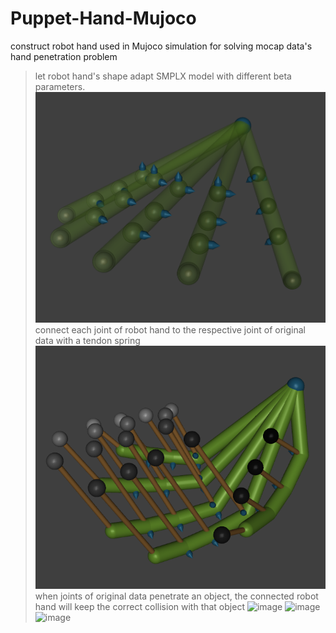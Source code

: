 # Puppet-Hand-Mujoco
construct robot hand used in Mujoco simulation for solving mocap data's hand penetration problem  
>  let robot hand's shape adapt SMPLX model with different beta parameters.  
>  ![image](https://github.com/Hongboooooo/Puppet-Hand-Mujoco/blob/main/puppet%20hand.png)  
>  connect each joint of robot hand to the respective joint of original data with a tendon spring  
>  ![image](https://github.com/Hongboooooo/Puppet-Hand-Mujoco/blob/main/puppet%20hand%20with%20tendon.png)  
>  when joints of original data penetrate an object, the connected robot hand will keep the correct collision with that object
>  ![image](https://github.com/Hongboooooo/Puppet-Hand-Mujoco/blob/main/S40T082front.gif) ![image](https://github.com/Hongboooooo/Puppet-Hand-Mujoco/blob/main/S40T082.gif) ![image](https://github.com/Hongboooooo/Puppet-Hand-Mujoco/blob/main/S40T082back.gif)
